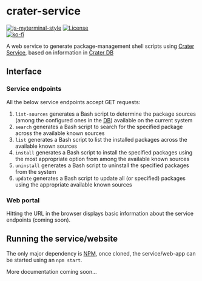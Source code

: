 # crater-service

[![js-myterminal-style](https://img.shields.io/badge/code%20style-myterminal-blue.svg)](https://www.npmjs.com/package/eslint-config-myterminal)
[![License](https://img.shields.io/github/license/crater-space/service.svg)](https://opensource.org/licenses/MIT)  
[![ko-fi](https://ko-fi.com/img/githubbutton_sm.svg)](https://ko-fi.com/Y8Y5E5GL7)

A web service to generate package-management shell scripts using [Crater Service](https://github.com/crater-space/service), based on information in [Crater DB](https://github.com/crater-space/db)

## Interface

### Service endpoints

All the below service endpoints accept GET requests:

1. `list-sources` generates a Bash script to determine the package sources (among the configured ones in the [DB](https://github.com/crater-space/db)) available on the current system
2. `search` generates a Bash script to search for the specified package across the available known sources
3. `list` generates a Bash script to list the installed packages across the available known sources
4. `install` generates a Bash script to install the specified packages using the most appropriate option from among the available known sources
5. `uninstall` generates a Bash script to uninstall the specified packages from the system
6. `update` generates a Bash script to update all (or specified) packages using the appropriate available known sources

### Web portal

Hitting the URL in the browser displays basic information about the service endpoints (coming soon).

## Running the service/website

The only major dependency is [NPM](https://nodejs.org), once cloned, the service/web-app can be started using an `npm start`.

More documentation coming soon...
